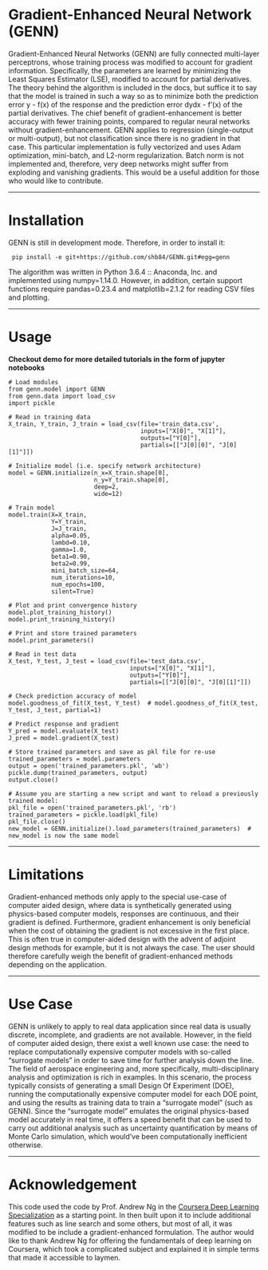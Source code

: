 # Gradient-Enhanced Neural Network (GENN)

Gradient-Enhanced Neural Networks (GENN) are fully connected multi-layer perceptrons, whose training process was
modified to account for gradient information. Specifically, the parameters are learned by minimizing the Least Squares
Estimator (LSE), modified to account for partial derivatives. The theory behind the algorithm is included in the docs,
but suffice it to say that the model is trained in such a way so as to minimize both the prediction error y - f(x) of
the response and the prediction error dydx - f’(x) of the partial derivatives. The chief benefit of gradient-enhancement
is better accuracy with fewer training points, compared to regular neural networks without gradient-enhancement. GENN
applies to regression (single-output or multi-output), but not classification since there is no gradient in that case.
This particular implementation is fully vectorized and uses Adam optimization, mini-batch, and L2-norm regularization.
Batch norm is not implemented and, therefore, very deep networks might suffer from exploding and vanishing gradients.
This would be a useful addition for those who would like to contribute.

----

# Installation

GENN is still in development mode. Therefore, in order to install it:

     pip install -e git+https://github.com/shb84/GENN.git#egg=genn

The algorithm was written in Python 3.6.4 :: Anaconda, Inc. and implemented using numpy=1.14.0. However, in addition,
certain support functions require pandas=0.23.4 and matplotlib=2.1.2 for reading CSV files and plotting.

----

# Usage

**Checkout demo for more detailed tutorials in the form of jupyter notebooks**

    # Load modules
    from genn.model import GENN
    from genn.data import load_csv
    import pickle

    # Read in training data
    X_train, Y_train, J_train = load_csv(file='train_data.csv',
                                         inputs=["X[0]", "X[1]"],
                                         outputs=["Y[0]"],
                                         partials=[["J[0][0]", "J[0][1]"]])

    # Initialize model (i.e. specify network architecture)
    model = GENN.initialize(n_x=X_train.shape[0],
                            n_y=Y_train.shape[0],
                            deep=2,
                            wide=12)

    # Train model
    model.train(X=X_train,
                Y=Y_train,
                J=J_train,
                alpha=0.05,
                lambd=0.10,
                gamma=1.0,
                beta1=0.90,
                beta2=0.99,
                mini_batch_size=64,
                num_iterations=10,
                num_epochs=100,
                silent=True)

    # Plot and print convergence history
    model.plot_training_history()
    model.print_training_history()

    # Print and store trained parameters
    model.print_parameters()

    # Read in test data
    X_test, Y_test, J_test = load_csv(file='test_data.csv',
                                      inputs=["X[0]", "X[1]"],
                                      outputs=["Y[0]"],
                                      partials=[["J[0][0]", "J[0][1]"]])

    # Check prediction accuracy of model
    model.goodness_of_fit(X_test, Y_test)  # model.goodness_of_fit(X_test, Y_test, J_test, partial=1)

    # Predict response and gradient
    Y_pred = model.evaluate(X_test)
    J_pred = model.gradient(X_test)

    # Store trained parameters and save as pkl file for re-use
    trained_parameters = model.parameters
    output = open('trained_parameters.pkl', 'wb')
    pickle.dump(trained_parameters, output)
    output.close()

    # Assume you are starting a new script and want to reload a previously trained model:
    pkl_file = open('trained_parameters.pkl', 'rb')
    trained_parameters = pickle.load(pkl_file)
    pkl_file.close()
    new_model = GENN.initialize().load_parameters(trained_parameters)  # new_model is now the same model

----

# Limitations

Gradient-enhanced methods only apply to the special use-case of computer aided design, where data is synthetically
generated using physics-based computer models, responses are continuous, and their gradient is defined. Furthermore,
gradient enhancement is only beneficial when the cost of obtaining the gradient is not excessive in the first place.
This is often true in computer-aided design with the advent of adjoint design methods for example, but it is not always
the case. The user should therefore carefully weigh the benefit of gradient-enhanced methods depending on the
application.

----

# Use Case

GENN is unlikely to apply to real data application since real data is usually discrete, incomplete, and gradients are
not available. However, in the field of computer aided design, there exist a well known use case: the need to replace
computationally expensive computer models with so-called “surrogate models” in order to save time for further analysis
down the line. The field of aerospace engineering and, more specifically, multi-disciplinary analysis and optimization
is rich in examples. In this scenario, the process typically consists of generating a small Design Of Experiment (DOE),
running the computationally expensive computer model for each DOE point, and using the results as training data to train
a “surrogate model” (such as GENN). Since the “surrogate model” emulates the original physics-based model accurately in
real time, it offers a speed benefit that can be used to carry out additional analysis such as uncertainty
quantification by means of Monte Carlo simulation, which would’ve been computationally inefficient otherwise.

----

# Acknowledgement

This code used the code by Prof. Andrew Ng in the
[Coursera Deep Learning Specialization](https://www.coursera.org/specializations/deep-learning)
as a starting point. In then built
upon it to include additional features such as line search and some others, but most of all, it was modified to be
include a gradient-enhanced formulation. The author would like to thank Andrew Ng for offering the fundamentals of deep
learning on Coursera, which took a complicated subject and explained it in simple terms that made it accessible to laymen.

